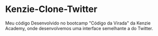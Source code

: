 # Kenzie-Clone-Twitter
Meu código Desenvolvido no bootcamp "Código da Virada" da Kenzie Academy, onde desenvolvemos uma interface semelhante a do Twitter.
